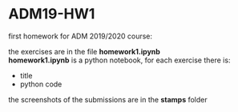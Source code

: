 # ADM19-HW1
first homework for ADM 2019/2020 course:

the exercises are in the file <b>homework1.ipynb</b><br>
<b>homework1.ipynb</b> is a python notebook, for each exercise there is:<br>
  - title 
  - python code

the screenshots of the submissions are in the <b>stamps</b> folder
